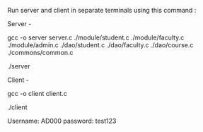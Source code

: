 Run server and client in separate terminals using this command : 

Server -

gcc -o server server.c ./module/student.c ./module/faculty.c ./module/admin.c ./dao/student.c ./dao/faculty.c ./dao/course.c ./commons/common.c

./server

Client -

gcc -o client client.c

./client

Username: AD000
password: test123
